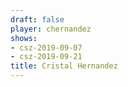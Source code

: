 ```yaml
---
draft: false
player: chernandez
shows:
- csz-2019-09-07
- csz-2019-09-21
title: Cristal Hernandez
---
```

